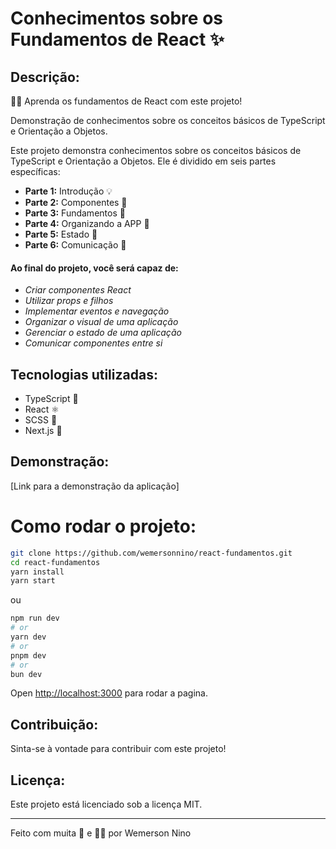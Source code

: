 # Conhecimentos sobre os Fundamentos de React ✨

## Descrição:

🧙‍♂️ Aprenda os fundamentos de React com este projeto!

Demonstração de conhecimentos sobre os conceitos básicos de TypeScript e Orientação a Objetos.

Este projeto demonstra conhecimentos sobre os conceitos básicos de TypeScript e Orientação a Objetos. Ele é dividido em seis partes específicas:

* **Parte 1:** Introdução 💡
* **Parte 2:** Componentes 📃
* **Parte 3:** Fundamentos  🧰
* **Parte 4:** Organizando a APP 🎨
* **Parte 5:** Estado 💾
* **Parte 6:** Comunicação 💬

#### Ao final do projeto, você será capaz de:

* _Criar componentes React_
* _Utilizar props e filhos_
* _Implementar eventos e navegação_
* _Organizar o visual de uma aplicação_
* _Gerenciar o estado de uma aplicação_
* _Comunicar componentes entre si_
  
## Tecnologias utilizadas:

* TypeScript 🦉
* React ⚛️
* SCSS 💅
* Next.js 🚀

## Demonstração:

[Link para a demonstração da aplicação]

# Como rodar o projeto:

```bash
git clone https://github.com/wemersonnino/react-fundamentos.git
cd react-fundamentos
yarn install
yarn start
```
 ou

```bash
npm run dev
# or
yarn dev
# or
pnpm dev
# or
bun dev
```

Open [http://localhost:3000](http://localhost:3000) para rodar a pagina.

## Contribuição:

Sinta-se à vontade para contribuir com este projeto!

## Licença:

Este projeto está licenciado sob a licença MIT.


-------------------------------------------
Feito com muita 🧰 e 🧙‍♂️ por Wemerson Nino